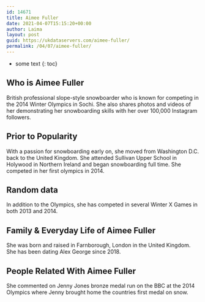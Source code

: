 ```yaml
---
id: 14671
title: Aimee Fuller
date: 2021-04-07T15:15:20+00:00
author: Laima
layout: post
guid: https://ukdataservers.com/aimee-fuller/
permalink: /04/07/aimee-fuller/
---
```


* some text
{: toc}


## Who is Aimee Fuller
                  
                  
                  
British professional slope-style snowboarder who is known for competing in the 2014 Winter Olympics in Sochi. She also shares photos and videos of her demonstrating her snowboarding skills with her over 100,000 Instagram followers. 
                  
              
            
              
            
                
                
                
## Prior to Popularity
                  
                  
                  
With a passion for snowboarding early on, she moved from Washington D.C. back to the United Kingdom. She attended Sullivan Upper School in Holywood in Northern Ireland and began snowboarding full time. She competed in her first olympics in 2014. 
                  
              
            
              
            
                
                
                
## Random data
                  
                  
                  
In addition to the Olympics, she has competed in several Winter X Games in both 2013 and 2014. 
                  
              
            
              
            
                
                
                
## Family & Everyday Life of Aimee Fuller
                  
                  
                  
She was born and raised in Farnborough, London in the United Kingdom. She has been dating Alex George since 2018. 
                  
              
            
              
            
                
                
                
## People Related With Aimee Fuller
                  
                  
                  
She commented on Jenny Jones bronze medal run on the BBC at the 2014 Olympics where Jenny brought home the countries first medal on snow. 
                  
              
            
              
            
                
              
            
              
              
            
            
              
            
          
          
          